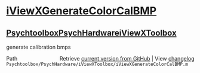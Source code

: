 # [iViewXGenerateColorCalBMP](iViewXGenerateColorCalBMP)
## [Psychtoolbox](Psychtoolbox)[PsychHardware](PsychHardware)[iViewXToolbox](iViewXToolbox)

generate calibration bmps  




<div class="code_header" style="text-align:right;">
  <span style="float:left;">Path&nbsp;&nbsp;</span> <span class="counter">Retrieve <a href=
  "https://raw.github.com/Psychtoolbox-3/Psychtoolbox-3/beta/Psychtoolbox/PsychHardware/iViewXToolbox/iViewXGenerateColorCalBMP.m">current version from GitHub</a> | View <a href=
  "https://github.com/Psychtoolbox-3/Psychtoolbox-3/commits/beta/Psychtoolbox/PsychHardware/iViewXToolbox/iViewXGenerateColorCalBMP.m">changelog</a></span>
</div>
<div class="code">
  <code>Psychtoolbox/PsychHardware/iViewXToolbox/iViewXGenerateColorCalBMP.m</code>
</div>


